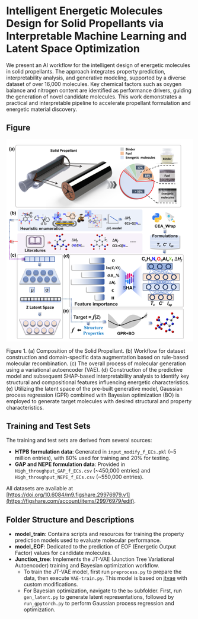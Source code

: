 # Intelligent Energetic Molecules Design for Solid Propellants via Interpretable Machine Learning and Latent Space Optimization

We present an AI workflow for the intelligent design of energetic molecules in solid propellants. The approach integrates property prediction, interpretability analysis, and generative modeling, supported by a diverse dataset of over 16,000 molecules. Key chemical factors such as oxygen balance and nitrogen content are identified as performance drivers, guiding the generation of novel candidate molecules. This work demonstrates a practical and interpretable pipeline to accelerate propellant formulation and energetic material discovery.
## Figure
<p align="center">
    <img src="Figure1-1.png" alt="Figure 1">
</p>

Figure 1. (a) Composition of the Solid Propellant. (b) Workflow for dataset construction and domain-specific data augmentation based on rule-based molecular recombination. (c) The overall process of molecular generation using a variational autoencoder (VAE). (d) Construction of the predictive model and subsequent SHAP-based interpretability analysis to identify key structural and compositional features influencing energetic characteristics. (e) Utilizing the latent space of the pre-built generative model, Gaussian process regression (GPR) combined with Bayesian optimization (BO) is employed to generate target molecules with desired structural and property characteristics.

## Training and Test Sets
The training and test sets are derived from several sources:

- **HTPB formulation data**: Generated in `input_modify_f_ECs.pkl` (~5 million entries), with 80% used for training and 20% for testing.
- **GAP and NEPE formulation data**: Provided in `High_throughput_GAP_f_ECs.csv` (~450,000 entries) and `High_throughput_NEPE_f_ECs.csv` (~550,000 entries).

All datasets are available at [https://doi.org/10.6084/m9.figshare.29976979.v1](https://figshare.com/account/items/29976979/edit).

## Folder Structure and Descriptions

- **model_train**: Contains scripts and resources for training the property prediction models used to evaluate molecular performance.
- **model_EOF**: Dedicated to the prediction of EOF (Energetic Output Factor) values for candidate molecules.
- **Junction_tree**: Implements the JT-VAE (Junction Tree Variational Autoencoder) training and Bayesian optimization workflow.  
    - To train the JT-VAE model, first run `preprocess.py` to prepare the data, then execute `VAE-train.py`. This model is based on [jtvae](https://github.com/kamikaze0923/jtvae) with custom modifications.
    - For Bayesian optimization, navigate to the `bo` subfolder. First, run `gen_latent.py` to generate latent representations, followed by `run_gpytorch.py` to perform Gaussian process regression and optimization.